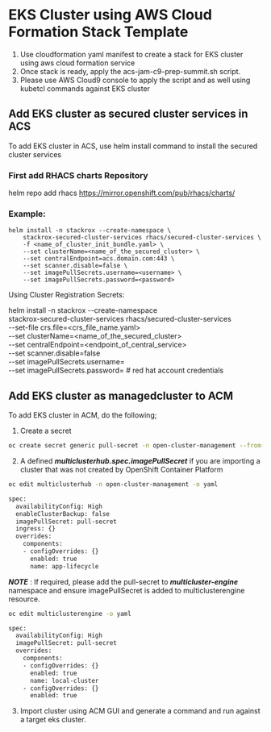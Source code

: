 # EKS Cluster using AWS Cloud Formation Stack Template



1. Use cloudformation yaml manifest to create a stack for EKS cluster using aws cloud formation service
2. Once stack is ready, apply the acs-jam-c9-prep-summit.sh script.
3. Please use AWS Cloud9 console to apply the script and as well using kubetcl commands against EKS cluster

## Add EKS cluster as secured cluster services in ACS
To add EKS cluster in ACS, use helm install command to install the secured cluster services 

### First add RHACS charts Repository 
helm repo add rhacs https://mirror.openshift.com/pub/rhacs/charts/

### Example: 
```
helm install -n stackrox --create-namespace \
    stackrox-secured-cluster-services rhacs/secured-cluster-services \
    -f <name_of_cluster_init_bundle.yaml> \
    --set clusterName=<name_of_the_secured_cluster> \
    --set centralEndpoint=acs.domain.com:443 \
    --set scanner.disable=false \
    --set imagePullSecrets.username=<username> \
    --set imagePullSecrets.password=<password>
```

Using Cluster Registration Secrets:

helm install -n stackrox --create-namespace \
    stackrox-secured-cluster-services rhacs/secured-cluster-services \
    --set-file crs.file=<crs_file_name.yaml> \
    --set clusterName=<name_of_the_secured_cluster> \
    --set centralEndpoint=<endpoint_of_central_service> \
    --set scanner.disable=false \
    --set imagePullSecrets.username=<username> \
    --set imagePullSecrets.password=<password>  # red hat account credentials 


## Add EKS cluster as managedcluster to ACM
To add EKS cluster in ACM, do the following; 

1. Create a secret
```bash
oc create secret generic pull-secret -n open-cluster-management --from-file=.dockerconfigjson=<path-to-pull-secret> --type=kubernetes.io/dockerconfigjson
```
2. A defined **_multiclusterhub.spec.imagePullSecret_** if you are importing a cluster that was not created by OpenShift Container Platform
```bash
oc edit multiclusterhub -n open-cluster-management -o yaml 

spec:
  availabilityConfig: High
  enableClusterBackup: false
  imagePullSecret: pull-secret
  ingress: {}
  overrides:
    components:
    - configOverrides: {}
      enabled: true
      name: app-lifecycle
```

**_NOTE_** : If required, please add the pull-secret to **_multicluster-engine_** namespace and ensure imagePullSecret is added to multiclusterengine resource. 
```bash
oc edit multiclusterengine -o yaml

spec:
  availabilityConfig: High
  imagePullSecret: pull-secret
  overrides:
    components:
    - configOverrides: {}
      enabled: true
      name: local-cluster
    - configOverrides: {}
      enabled: true
```

3. Import cluster using ACM GUI and generate a command and run against a target eks cluster. 

